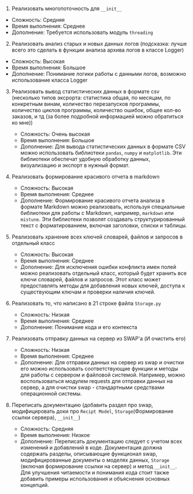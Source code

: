 1. Реализовать многопоточность для `__init__`
  * Сложность: Средняя
  * Время выполнения: Среднее
  * Дополнение: Требуется использовать модуль `threading`

2. Реализовать анализ старых и новых данных логов (подсказка: лучше всего
                    это сделать в функции анализа архива логов в классе Logger)
  * Сложность: Высокая
  * Время выполнения: Большое
  * Дополнение: Понимание логики работы с данными логов, возможно использование класса Logger


3. Реализовать вывод статистических данных в формате csv (несколько типов эксрорта: статистика общая,
                                по месяцам, по конкретным винам, количество перезапусков программы,
                                количество циклов программы, количество ошибок, общее кол-во заказов,
                                и тд (за более подробной информацией можно обратиться ко мне))
   * Сложность: Очень высокая
   * Время выполнения: Большое
   * Дополнение: Для вывода статистических данных в формате CSV можно использовать библиотеки `pandas`, `numpy` и `matplotlib`. 
               Эти библиотеки обеспечат удобную обработку данных, визуализацию и экспорт в нужный формат.

4. Реализовать формирование красивого отчета в markdown
   * Сложность: Высокая
   * Время выполнения: Среднее
   * Дополнение: Формирование красивого отчета анализа в формате Markdown можно реализовать, 
               используя специальные библиотеки для работы с Markdown, например, `markdown` или `mistune`. 
               Эти библиотеки позволят создавать структурированный текст с форматированием, включая заголовки, списки и таблицы.

5. Реализовать хранение всех ключей словарей, файлов и запросов в отдельный класс
   * Сложность: Высокая
   * Время выполнения: Среднее
   * Дополнение: Для исключения ошибки конфликта имен полей можно реализовать отдельный класс, который будет хранить все ключи словарей, файлов и запросов. 
               Этот класс может предоставлять методы для добавления новых ключей, доступа к существующим ключам и проверки наличия ключей.

6. Реализовать то, что написано в 21 строке файла `Storage.py`
   * Сложность: Низкая
   * Время выполнения: Среднее
   * Дополнение: Понимание кода и его контекста

7. Реализовать отправку данных на сервер из SWAP'a (И очистить его)
   * Сложность: Низкая
   * Время выполнения: Среднее
   * Дополнение: Для отправки данных на сервер из swap и очистки его можно использовать соответствующие функции и методы 
               для работы с сервером и файловой системой. 
               Например, можно воспользоваться модулем requests для отправки данных на сервер, 
               а для очистки swap - стандартными средствами операционной системы.

8. Переписать документацию (добавить раздел про swap, модифицировать доки про `Recipt Model`, `Storage`(Формирование ссылки сервера), `__init__`)
   * Сложность: Средняя
   * Время выполнения: Низкое
   * Дополнение: Переписать документацию следует с учетом всех изменений и добавлений в коде. Документация должна содержать разделы, 
               описывающие функционал swap, модифицированные документы о моделях данных, `Storage` (включая формирование ссылки на сервер) и метод `__init__`. 
               Для улучшения читаемости и понимания кода стоит также добавить примеры использования и объяснения основных концепций.


